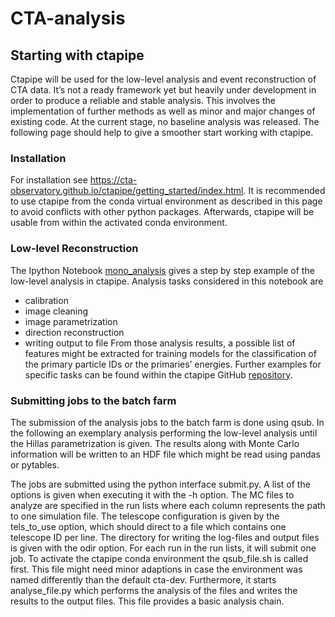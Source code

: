 # CTA-analysis

## Starting with ctapipe

Ctapipe will be used for the low-level analysis and event reconstruction of CTA data. It’s not a ready framework yet but heavily under development in order to produce a reliable and stable analysis. This involves the implementation of further methods as well as minor and major changes of existing code. At the current stage, no baseline analysis was released.
The following page should help to give a smoother start working with ctapipe. 

### Installation

For installation see https://cta-observatory.github.io/ctapipe/getting_started/index.html. It is recommended to use ctapipe from the conda virtual environment as described in this page to avoid conflicts with other python packages. Afterwards, ctapipe will be usable from within the activated conda environment.

### Low-level Reconstruction

The Ipython Notebook [mono_analysis](Notebooks/mono_analysis.ipynb) gives a step by step example of the low-level analysis in ctapipe. Analysis tasks considered in this notebook are
- calibration
- image cleaning
- image parametrization
- direction reconstruction
- writing output to file
From those analysis results, a possible list of features might be extracted for training models for the classification of the primary particle IDs or the primaries’ energies. Further examples for specific tasks can be found within the ctapipe GitHub [repository](https://github.com/cta-observatory/ctapipe/tree/master/examples).

### Submitting jobs to the batch farm

The submission of the analysis jobs to the batch farm is done using qsub. In the following an exemplary analysis performing the low-level analysis until the Hillas parametrization is given. The results along with Monte Carlo information will be written to an HDF file which might be read using pandas or pytables. 

The jobs are submitted using the python interface submit.py. A list of the options is given when executing it with the -h option. The MC files to analyze are specified in the run lists where each column represents the path to one simulation file. The telescope configuration is given by the tels_to_use option, which should direct to a file which contains one telescope ID per line. The directory for writing the log-files and output files is given with the odir option. For each run in the run lists, it will submit one job.
To activate the ctapipe conda environment the qsub_file.sh is called first. This file might need minor adaptions in case the environment was named differently than the default cta-dev. Furthermore, it starts analyse_file.py which performs the analysis of the files and writes the results to the output files. This file provides a basic analysis chain.